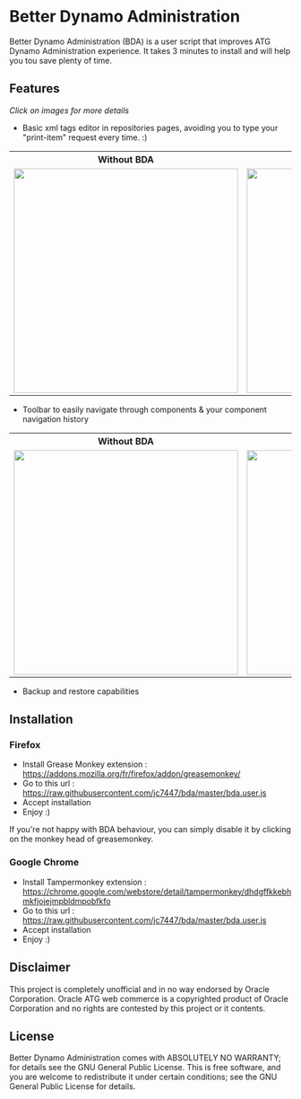 Better Dynamo Administration
===

Better Dynamo Administration (BDA) is a user script that improves ATG Dynamo Administration experience. It takes 3 minutes to install and will help you tou save plenty of time.

Features
------

*Click on images for more details*

* Basic xml tags editor in repositories pages, avoiding you to type your "print-item" request every time. :)

<table>
<tr>
<th>Without BDA </th>
<th>With BDA</th>
</tr>
<tr>
<td>
    <img width="400" src="https://raw.githubusercontent.com/jc7447/BetterDynAdmin/master/resources/bda_editor_off.png">
</td>
<td>
    <img width="400"  src="https://raw.githubusercontent.com/jc7447/BetterDynAdmin/master/resources/bda_editor_on.png">
</td>
</tr>
</table>

* Toolbar to easily navigate through components & your component navigation history

<table>
<tr>
<th>Without BDA </th>
<th>With BDA</th>
</tr>
<tr>
<td>
    <img width="400" src="https://raw.githubusercontent.com/jc7447/BetterDynAdmin/master/resources/bda_toolbar_off.png">
</td>
<td>
    <img width="400"  src="https://raw.githubusercontent.com/jc7447/BetterDynAdmin/master/resources/bda_toolbar_on.png">
</td>
</tr>
</table>


* Backup and restore capabilities


Installation
---

### Firefox

 * Install Grease Monkey extension : https://addons.mozilla.org/fr/firefox/addon/greasemonkey/
 * Go to this url : https://raw.githubusercontent.com/jc7447/bda/master/bda.user.js
 * Accept installation 
 * Enjoy :)
 
If you're not happy with BDA behaviour, you can simply disable it by clicking on the monkey head of greasemonkey.

### Google Chrome

* Install Tampermonkey extension : https://chrome.google.com/webstore/detail/tampermonkey/dhdgffkkebhmkfjojejmpbldmpobfkfo
* Go to this url : https://raw.githubusercontent.com/jc7447/bda/master/bda.user.js
* Accept installation 
* Enjoy :)


Disclaimer
---
This project is completely unofficial and in no way endorsed by Oracle Corporation. Oracle ATG web commerce is a copyrighted product of Oracle Corporation and no rights are contested by this project or it contents.

License
---

Better Dynamo Administration comes with ABSOLUTELY NO WARRANTY; for details see the GNU General Public License.  This is free software, and you are welcome to redistribute it under certain conditions; see the GNU General Public License
for details.
